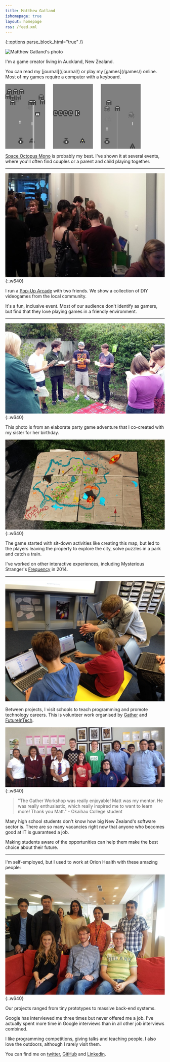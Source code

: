 ```yaml
---
title: Matthew Gatland
ishomepage: true
layout: homepage
rss: /feed.xml
---
```


{::options parse_block_html="true" /}

<div>

<div>
<img class="leftside" src="http://www.gravatar.com/avatar/074df10c26c1b064f8126ce0dbeec4b6.png?s=210" alt="Matthew Gatland's photo" height="210" width="210">
<p>I'm a game creator living in Auckland, New Zealand.</p>
<p>You can read my [journal](/journal/) or play my [games](/games/) online. Most of my games require a computer with a keyboard.</p>
<div style="clear: both"></div>
</div>

<img src="/games/som/som-screenshot-1.png" alt="Two spaceships fight against strange creatures" width="25%" height="25%" style="float: left; margin-right: 25px">
<img src="/games/som/som-screenshot-2.png" alt="A creature leaves a trail of shapes above two spaceships" width="25%" height="25%" style="float: left; margin-right: 25px">
<img src="/games/som/som-screenshot-3.png"  alt="Two spaceships have defeated post of the creatures" width="25%" height="25%" style="float: left; margin-right: 25px">

<div style="clear: both"></div>

[Space Octopus Mono](/games/som/) is probably my best. I've shown it at several events, where you'll often find couples or a parent and child playing together.

<hr>

![Pop-Up Arcade](/images/pop-up-arcade.jpg){:.w640}

I run a [Pop-Up Arcade](http://popuparcade.co.nz) with two friends. We show a collection of DIY videogames from the local community. 

It's a fun, inclusive event. Most of our audience don't identify as gamers, but find that they love playing games in a friendly environment.

<hr>

![Alice's Birthday Game 2.0](/images/alices-birthday-game-2.jpg){:.w640}

This photo is from an elaborate party game adventure that I co-created with my sister for her birthday.

![Alice's Birthday Game 2.0](/images/alices-birthday-game-2-map.jpg){:.w640}

The game started with sit-down activities like creating this map, but led to the players leaving the property to explore the city, solve puzzles in a park and catch a train.

I've worked on other interactive experiences, including Mysterious Stranger's [Frequency](http://www.mysterious-stranger.co.nz/frequency/) in 2014.

<hr>

![Teaching Scratch for FutureInTech](/images/workshops-futureintech.jpg)

Between projects, I visit schools to teach programming and promote technology careers. This is volunteer work organised by [Gather](http://gathergather.co.nz/workshops/) and [FutureInTech](http://www.futureintech.org.nz/).

![Teaching HTML and CSS for Gather](/images/workshops-gather.jpg){:.w640}

>"The Gather Workshop was really enjoyable! Matt was my mentor. He was really enthusiastic, which really inspired me to want to learn more! Thank you Matt." - Okaihau College student

Many high school students don't know how big New Zealand's software sector is. There are so many vacancies right now that anyone who becomes good at IT is guaranteed a job.

Making students aware of the opportunities can help them make the best choice about their future.

<!-- Scratch workshop at Ponsonby Primary School (FutureInTech), a talk at Glendowie College (FIT), and gather workshops at Tamaki College, Howick College, Mount Roskill Grammar School, Westlake Girls' High School, Okaihau College-->

<hr>

I'm self-employed, but I used to work at Orion Health with these amazing people:

![Orion Health](/images/orion-health.jpg){:.w640}

Our projects ranged from tiny prototypes to massive back-end systems.

Google has interviewed me three times but never offered me a job. I've actually spent more time in Google interviews than in all other job interviews combined.

I like programming competitions, giving talks and teaching people. I also love the outdoors, although I rarely visit them.

You can find me on [twitter](http://twitter.com/mgatland), [GitHub](http://www.github.com/mgatland) and [Linkedin](http://nz.linkedin.com/in/mgatland).

</div>
